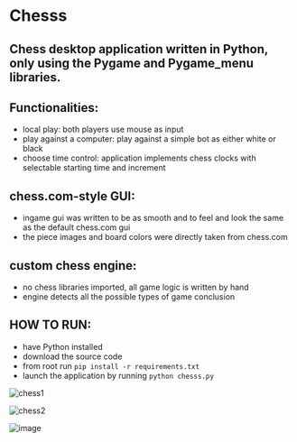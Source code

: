 # Chesss

## Chess desktop application written in Python, only using the Pygame and Pygame_menu libraries.

## Functionalities:
- local play: both players use mouse as input
- play against a computer: play against a simple bot as either white or black
- choose time control: application implements chess clocks with selectable starting time and increment

## chess.com-style GUI:
- ingame gui was written to be as smooth and to feel and look the same as the default chess.com gui
- the piece images and board colors were directly taken from chess.com

## custom chess engine:
- no chess libraries imported, all game logic is written by hand
- engine detects all the possible types of game conclusion

## HOW TO RUN:
- have Python installed
- download the source code
- from root run ```pip install -r requirements.txt```
- launch the application by running ```python chesss.py```



![chess1](https://github.com/user-attachments/assets/af3bd124-66b3-41c4-b0db-ff059ddb2534)

![chess2](https://github.com/user-attachments/assets/df5f93d8-e19e-4a7a-bff0-323c02db7369)

![image](https://github.com/user-attachments/assets/dfae32f4-a266-4754-8966-32ea91dfea58)



  
